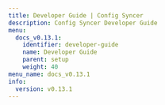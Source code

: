 ```yaml
---
title: Developer Guide | Config Syncer
description: Config Syncer Developer Guide
menu:
  docs_v0.13.1:
    identifier: developer-guide
    name: Developer Guide
    parent: setup
    weight: 40
menu_name: docs_v0.13.1
info:
  version: v0.13.1
---
```


